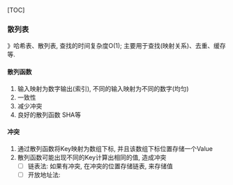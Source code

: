 [TOC]

### 散列表

》哈希表、散列表, 查找的时间复杂度O(1); 主要用于查找(映射关系)、去重、缓存等.

#### 散列函数

1. 输入映射为数字输出(索引), 不同的输入映射为不同的数字(均匀)
2. 一致性
3. 减少冲突
4. 良好的散列函数 SHA等

#### 冲突

1. 通过散列函数将Key映射为数组下标, 并且该数组下标位置存储一个Value
2. 散列函数可能出现不同的Key计算出相同的值, 造成冲突
   - [ ] 链表法: 如果有冲突, 在冲突的位置存储链表, 来存储值
   - [ ] 开放地址法: 